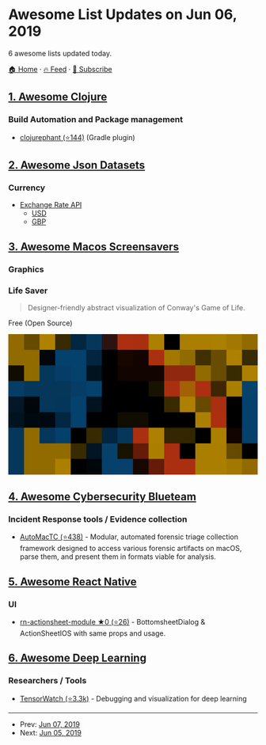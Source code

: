 # Awesome List Updates on Jun 06, 2019

6 awesome lists updated today.

[🏠 Home](/README.md) · [🔥 Feed](https://test.trackawesomelist.com/feed.xml) · [📮 Subscribe](https://trackawesomelist.us17.list-manage.com/subscribe?u=d2f0117aa829c83a63ec63c2f&id=36a103854c)



## [1. Awesome Clojure](/content/razum2um/awesome-clojure/README.md)

### Build Automation and Package management

*   [clojurephant (⭐144)](https://github.com/clojurephant/clojurephant) (Gradle plugin)

## [2. Awesome Json Datasets](/content/jdorfman/awesome-json-datasets/README.md)

### Currency

*   [Exchange Rate API](https://www.exchangerate-api.com)
    *   [USD](https://api.exchangerate-api.com/v4/latest/USD)
    *   [GBP](https://api.exchangerate-api.com/v4/latest/GBP)

## [3. Awesome Macos Screensavers](/content/agarrharr/awesome-macos-screensavers/README.md)

### Graphics

### Life Saver

> Designer-friendly abstract visualization of Conway's Game of Life.

Free (Open Source)

[![](https://github.com/agarrharr/awesome-macos-screensavers/raw/master/screenshots/lifesaver.png)](https://www.github.com/amiantos/lifesaver)

## [4. Awesome Cybersecurity Blueteam](/content/fabacab/awesome-cybersecurity-blueteam/README.md)

### Incident Response tools / Evidence collection

*   [AutoMacTC (⭐438)](https://github.com/CrowdStrike/automactc) - Modular, automated forensic triage collection framework designed to access various forensic artifacts on macOS, parse them, and present them in formats viable for analysis.

## [5. Awesome React Native](/content/jondot/awesome-react-native/README.md)

### UI

*   [rn-actionsheet-module ★0 (⭐26)](https://github.com/talut/rn-actionsheet-module) - BottomsheetDialog & ActionSheetIOS with same props and usage.

## [6. Awesome Deep Learning](/content/ChristosChristofidis/awesome-deep-learning/README.md)

### Researchers / Tools

*   [TensorWatch (⭐3.3k)](https://github.com/microsoft/tensorwatch) - Debugging and visualization for deep learning

---

- Prev: [Jun 07, 2019](/content/2019/06/07/README.md)
- Next: [Jun 05, 2019](/content/2019/06/05/README.md)